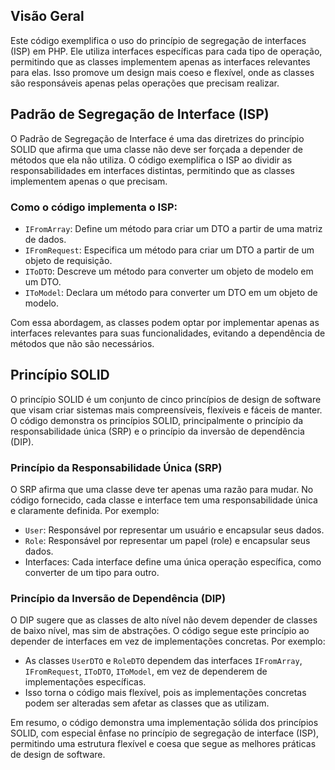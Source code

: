 ## Visão Geral
Este código exemplifica o uso do princípio de segregação de interfaces (ISP) em PHP. Ele utiliza interfaces específicas para cada tipo de operação, permitindo que as classes implementem apenas as interfaces relevantes para elas. Isso promove um design mais coeso e flexível, onde as classes são responsáveis apenas pelas operações que precisam realizar.

## Padrão de Segregação de Interface (ISP)
O Padrão de Segregação de Interface é uma das diretrizes do princípio SOLID que afirma que uma classe não deve ser forçada a depender de métodos que ela não utiliza. O código exemplifica o ISP ao dividir as responsabilidades em interfaces distintas, permitindo que as classes implementem apenas o que precisam.

### Como o código implementa o ISP:
- `IFromArray`: Define um método para criar um DTO a partir de uma matriz de dados.
- `IFromRequest`: Especifica um método para criar um DTO a partir de um objeto de requisição.
- `IToDTO`: Descreve um método para converter um objeto de modelo em um DTO.
- `IToModel`: Declara um método para converter um DTO em um objeto de modelo.

Com essa abordagem, as classes podem optar por implementar apenas as interfaces relevantes para suas funcionalidades, evitando a dependência de métodos que não são necessários.

## Princípio SOLID
O princípio SOLID é um conjunto de cinco princípios de design de software que visam criar sistemas mais compreensíveis, flexíveis e fáceis de manter. O código demonstra os princípios SOLID, principalmente o princípio da responsabilidade única (SRP) e o princípio da inversão de dependência (DIP).

### Princípio da Responsabilidade Única (SRP)
O SRP afirma que uma classe deve ter apenas uma razão para mudar. No código fornecido, cada classe e interface tem uma responsabilidade única e claramente definida. Por exemplo:
- `User`: Responsável por representar um usuário e encapsular seus dados.
- `Role`: Responsável por representar um papel (role) e encapsular seus dados.
- Interfaces: Cada interface define uma única operação específica, como converter de um tipo para outro.

### Princípio da Inversão de Dependência (DIP)
O DIP sugere que as classes de alto nível não devem depender de classes de baixo nível, mas sim de abstrações. O código segue este princípio ao depender de interfaces em vez de implementações concretas. Por exemplo:
- As classes `UserDTO` e `RoleDTO` dependem das interfaces `IFromArray`, `IFromRequest`, `IToDTO`, `IToModel`, em vez de dependerem de implementações específicas.
- Isso torna o código mais flexível, pois as implementações concretas podem ser alteradas sem afetar as classes que as utilizam.

Em resumo, o código demonstra uma implementação sólida dos princípios SOLID, com especial ênfase no princípio de segregação de interface (ISP), permitindo uma estrutura flexível e coesa que segue as melhores práticas de design de software.